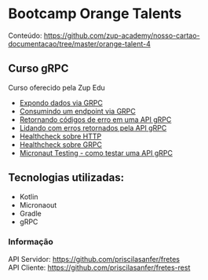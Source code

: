 # Bootcamp Orange Talents 

Conteúdo: https://github.com/zup-academy/nosso-cartao-documentacao/tree/master/orange-talent-4

## Curso gRPC

Curso oferecido pela Zup Edu

- [Expondo dados via GRPC](https://www.youtube.com/watch?v=tuZmLjCEvjI)
- [Consumindo um endpoint via GRPC](https://www.youtube.com/watch?v=Y6ojxAQoSkM)
- [Retornando códigos de erro em uma API gRPC](https://www.youtube.com/watch?v=xcWkmNxf8JE)
- [Lidando com erros retornados pela API gRPC](https://www.youtube.com/watch?v=wiyn60QjwfQ)
- [Healthcheck sobre HTTP](https://www.youtube.com/watch?v=To32I8UPkkc)
- [Healthcheck sobre GRPC](https://www.youtube.com/watch?v=6ubGwXlyxgE)
- [Micronaut Testing - como testar uma API gRPC](https://www.youtube.com/watch?v=mq3UYOQ9FqE)

## Tecnologias utilizadas:
- Kotlin
- Micronaout
- Gradle
- gRPC

### Informação
API Servidor: https://github.com/priscilasanfer/fretes   
API Cliente: https://github.com/priscilasanfer/fretes-rest
